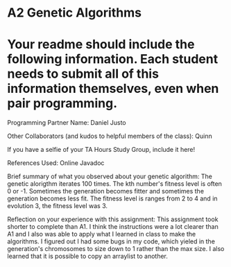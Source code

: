 # A2 Genetic Algorithms

# Your readme should include the following information. Each student needs to submit all of this information themselves, even when pair programming. 

Programming Partner Name: Daniel Justo

Other Collaborators (and kudos to helpful members of the class): Quinn

If you have a selfie of your TA Hours Study Group, include it here!

References Used: Online Javadoc 

Brief summary of what you observed about your genetic algorithm:
The genetic alorigthm iterates 100 times. The kth number's fitness level is often 0 or -1. Sometimes the generation becomes fitter and sometimes the generation becomes less fit. The fitness level is ranges from 2 to 4 and in evolution 3, the fitness level was 3. 

Reflection on your experience with this assignment:
This assignment took shorter to complete than A1. I think the instructions were a lot clearer than A1 and I also was able to apply what I learned in class to make the algorithms. I figured out I had some bugs in my code, which yieled in the generation's chromosomes to size down to 1 rather than the max size. I also learned that it is possible to copy an arraylist to another. 